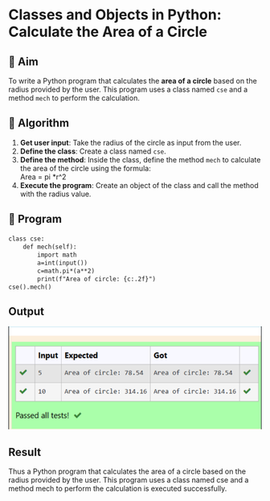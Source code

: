 # Classes and Objects in Python: Calculate the Area of a Circle

## 🎯 Aim
To write a Python program that calculates the **area of a circle** based on the radius provided by the user. This program uses a class named `cse` and a method `mech` to perform the calculation.

## 🧠 Algorithm
1. **Get user input**: Take the radius of the circle as input from the user.
2. **Define the class**: Create a class named `cse`.
3. **Define the method**: Inside the class, define the method `mech` to calculate the area of the circle using the formula:  
   Area = pi *r^2 
4. **Execute the program**: Create an object of the class and call the method with the radius value.

## 🧾 Program
```
class cse:
    def mech(self):
        import math
        a=int(input())
        c=math.pi*(a**2)
        print(f"Area of circle: {c:.2f}")
cse().mech()
```
## Output
![alt text](md41.png)
## Result
Thus a Python program that calculates the area of a circle based on the radius provided by the user. This program uses a class named cse and a method mech to perform the calculation is executed successfully.